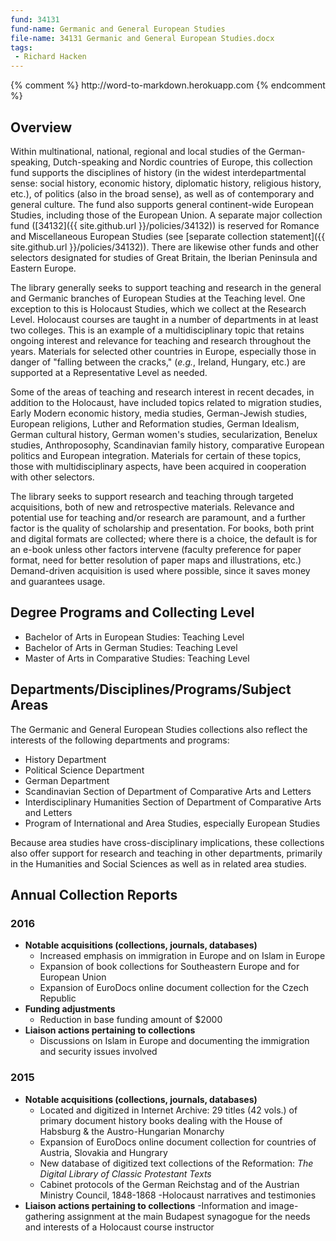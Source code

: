 ```yaml
---
fund: 34131
fund-name: Germanic and General European Studies
file-name: 34131 Germanic and General European Studies.docx
tags:
 - Richard Hacken
---
```


{% comment %}
http:/<wbr>/<wbr>word-to-markdown.herokuapp.com
{% endcomment %}

## Overview

Within multinational, national, regional and local studies of the German-speaking, Dutch-speaking and Nordic countries of Europe, this collection fund supports the disciplines of history (in the widest interdepartmental sense: social history, economic history, diplomatic history, religious history, etc.), of politics (also in the broad sense), as well as of contemporary and general culture. The fund also supports general continent-wide European Studies, including those of the European Union. A separate major collection fund ([34132]({{ site.github.url }}/policies/34132)) is reserved for Romance and Miscellaneous European Studies (see [separate collection statement]({{ site.github.url }}/policies/34132)). There are likewise other funds and other selectors designated for studies of Great Britain, the Iberian Peninsula and Eastern Europe.

The library generally seeks to support teaching and research in the general and Germanic branches of European Studies at the Teaching level. One exception to this is Holocaust Studies, which we collect at the Research Level. Holocaust courses are taught in a number of departments in at least two colleges. This is an example of a multidisciplinary topic that retains ongoing interest and relevance for teaching and research throughout the years. Materials for selected other countries in Europe, especially those in danger of "falling between the cracks," (*e.g.*, Ireland, Hungary, etc.) are supported at a Representative Level as needed.

Some of the areas of teaching and research interest in recent decades, in addition to the Holocaust, have included topics related to migration studies, Early Modern economic history, media studies, German-Jewish studies, European religions, Luther and Reformation studies, German Idealism, German cultural history, German women's studies, secularization, Benelux studies, Anthroposophy, Scandinavian family history, comparative European politics and European integration. Materials for certain of these topics, those with multidisciplinary aspects, have been acquired in cooperation with other selectors.

The library seeks to support research and teaching through targeted acquisitions, both of new and retrospective materials. Relevance and potential use for teaching and/<wbr>or research are paramount, and a further factor is the quality of scholarship and presentation. For books, both print and digital formats are collected; where there is a choice, the default is for an e-book unless other factors intervene (faculty preference for paper format, need for better resolution of paper maps and illustrations, etc.)  Demand-driven acquisition is used where possible, since it saves money and guarantees usage.

## Degree Programs and Collecting Level

- Bachelor of Arts in European Studies: Teaching Level
- Bachelor of Arts in German Studies: Teaching Level
- Master of Arts in Comparative Studies: Teaching Level

## Departments/<wbr>Disciplines/<wbr>Programs/<wbr>Subject Areas

The Germanic and General European Studies collections also reflect the interests of the following departments and programs:

- History Department
- Political Science Department
- German Department
- Scandinavian Section of Department of Comparative Arts and Letters
- Interdisciplinary Humanities Section of Department of Comparative Arts and Letters
- Program of International and Area Studies, especially European Studies

Because area studies have cross-disciplinary implications, these collections also offer support for research and teaching in other departments, primarily in the Humanities and Social Sciences as well as in related area studies.

## Annual Collection Reports

### 2016
- **Notable acquisitions (collections, journals, databases)**
  - Increased emphasis on immigration in Europe and on Islam in Europe
  - Expansion of book collections for Southeastern Europe and for European Union
  - Expansion of EuroDocs online document collection for the Czech Republic
- **Funding adjustments**
  - Reduction in base funding amount of $2000
- **Liaison actions pertaining to collections**
  - Discussions on Islam in Europe and documenting the immigration and security issues involved

### 2015
- **Notable acquisitions (collections, journals, databases)**
  - Located and digitized in Internet Archive: 29 titles (42 vols.) of primary document history books dealing with the House of Habsburg & the Austro-Hungarian Monarchy
  - Expansion of EuroDocs online document collection for countries of Austria, Slovakia and Hungrary
  - New database of digitized text collections of the Reformation: _The Digital Library of Classic Protestant Texts_
  - Cabinet protocols of the German Reichstag and of the Austrian Ministry Council, 1848-1868
  -Holocaust narratives and testimonies
- **Liaison actions pertaining to collections**
  -Information and image-gathering assignment at the main Budapest synagogue for the needs and interests of a Holocaust course instructor
